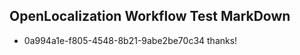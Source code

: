## OpenLocalization Workflow Test MarkDown
* 0a994a1e-f805-4548-8b21-9abe2be70c34 thanks!

<!--HONumber=Jul16_HO2-->


